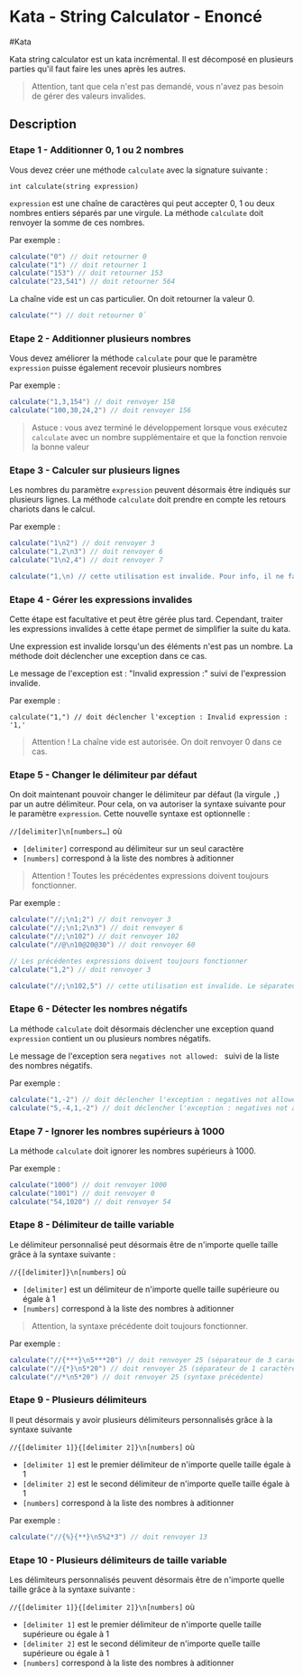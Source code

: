 # Kata - String Calculator - Enoncé
#Kata 

Kata string calculator est un kata incrémental. Il est décomposé en plusieurs parties qu'il faut faire les unes après les autres.

> Attention, tant que cela n'est pas demandé, vous n'avez pas besoin de gérer des valeurs invalides.

## Description

### Etape 1 - Additionner 0, 1 ou 2 nombres

Vous devez créer une méthode  `calculate` avec la signature suivante :

`int calculate(string expression)`

`expression` est une chaîne de caractères qui peut accepter 0, 1 ou deux nombres entiers séparés par une virgule. La méthode `calculate` doit renvoyer la somme de ces nombres.

Par exemple :
```java
calculate("0") // doit retourner 0
calculate("1") // doit retourner 1
calculate("153") // doit retourner 153
calculate("23,541") // doit retourner 564
```

La chaîne vide est un cas particulier. On doit retourner la valeur 0.
```java
calculate("") // doit retourner 0`
```


### Etape 2 - Additionner plusieurs nombres

Vous devez améliorer la méthode `calculate` pour que le paramètre `expression` puisse également recevoir plusieurs nombres

Par exemple : 
```java
calculate("1,3,154") // doit renvoyer 158
calculate("100,30,24,2") // doit renvoyer 156
```

> Astuce : vous avez terminé le développement lorsque vous exécutez `calculate` avec un nombre supplémentaire et que la fonction renvoie la bonne valeur


### Etape 3 - Calculer sur plusieurs lignes

Les nombres du paramètre `expression` peuvent désormais être indiqués sur plusieurs lignes. La méthode `calculate` doit prendre en compte les retours chariots dans le calcul.

Par exemple :
```java
calculate("1\n2") // doit renvoyer 3
calculate("1,2\n3") // doit renvoyer 6
calculate("1\n2,4") // doit renvoyer 7

calculate("1,\n) // cette utilisation est invalide. Pour info, il ne faut pas gérer le fait que l'expression est invalide.
```


### Etape 4 - Gérer les expressions invalides

Cette étape est facultative et peut être gérée plus tard. Cependant, traiter les expressions invalides à cette étape permet de simplifier la suite du kata.

Une expression est invalide lorsqu'un des éléments n'est pas un nombre. La méthode doit déclencher une exception dans ce cas.

Le message de l'exception est : "Invalid expression :" suivi de l'expression invalide.

Par exemple :
``` 
calculate("1,") // doit déclencher l'exception : Invalid expression : '1,'
```

> Attention ! La chaîne vide est autorisée. On doit renvoyer 0 dans ce cas.


### Etape 5 - Changer le délimiteur par défaut

On doit maintenant pouvoir changer le délimiteur par défaut (la virgule `,`)  par un autre délimiteur. Pour cela, on va autoriser la syntaxe suivante pour le paramètre `expression`. Cette nouvelle syntaxe est optionnelle : 

`//[delimiter]\n[numbers…]` où 
* `[delimiter]` correspond au délimiteur sur un seul caractère
* `[numbers]` correspond à la liste des nombres à aditionner

> Attention ! Toutes les précédentes expressions doivent toujours fonctionner.


Par exemple :
```java
calculate("//;\n1;2") // doit renvoyer 3
calculate("//;\n1;2\n3") // doit renvoyer 6
calculate("//;\n102") // doit renvoyer 102
calculate("//@\n10@20@30") // doit renvoyer 60

// Les précédentes expressions doivent toujours fonctionner
calculate("1,2") // doit renvoyer 3

calculate("//;\n102,5") // cette utilisation est invalide. Le séparateur par défaut est ; et non plus ,
```


### Etape 6 - Détecter les nombres négatifs

La méthode `calculate` doit désormais déclencher une exception quand `expression` contient un ou plusieurs nombres négatifs.

Le message de l'exception sera `negatives not allowed: ` suivi de la liste des nombres négatifs.

Par exemple : 
```java
calculate("1,-2") // doit déclencher l'exception : negatives not allowed: -2
calculate("5,-4,1,-2") // doit déclencher l'exception : negatives not allowed: -4, -2
```


### Etape 7 - Ignorer les nombres supérieurs à 1000

La méthode `calculate` doit ignorer les nombres supérieurs à 1000.

Par exemple : 
```java
calculate("1000") // doit renvoyer 1000
calculate("1001") // doit renvoyer 0
calculate("54,1020") // doit renvoyer 54
```


### Etape 8 - Délimiteur de taille variable

Le délimiteur personnalisé peut désormais être de n'importe quelle taille grâce à la syntaxe suivante : 

`//{[delimiter]}\n[numbers]` où
* `[delimiter]` est un délimiteur de n'importe quelle taille supérieure ou égale à 1
* `[numbers]` correspond à la liste des nombres à aditionner

> Attention, la syntaxe précédente doit toujours fonctionner.

Par exemple : 
```java
calculate("//{***}\n5***20") // doit renvoyer 25 (séparateur de 3 caractères)
calculate("//{*}\n5*20") // doit renvoyer 25 (séparateur de 1 caractère)
calculate("//*\n5*20") // doit renvoyer 25 (syntaxe précédente)
```

### Etape 9 - Plusieurs délimiteurs

Il peut désormais y avoir plusieurs délimiteurs personnalisés grâce à la syntaxe suivante

`//{[delimiter 1]}{[delimiter 2]}\n[numbers]` où
* `[delimiter 1]` est le premier délimiteur de n'importe quelle taille égale à 1
* `[delimiter 2]` est le second délimiteur de n'importe quelle taille égale à 1
* `[numbers]` correspond à la liste des nombres à aditionner

Par exemple : 
```java
calculate("//{%}{**}\n5%2*3") // doit renvoyer 13
```

### Etape 10 - Plusieurs délimiteurs de taille variable

Les délimiteurs personnalisés peuvent désormais être de n'importe quelle taille grâce à la syntaxe suivante : 

`//{[delimiter 1]}{[delimiter 2]}\n[numbers]` où
* `[delimiter 1]` est le premier délimiteur de n'importe quelle taille supérieure ou égale à 1
* `[delimiter 2]` est le second délimiteur de n'importe quelle taille supérieure ou égale à 1
* `[numbers]` correspond à la liste des nombres à aditionner
